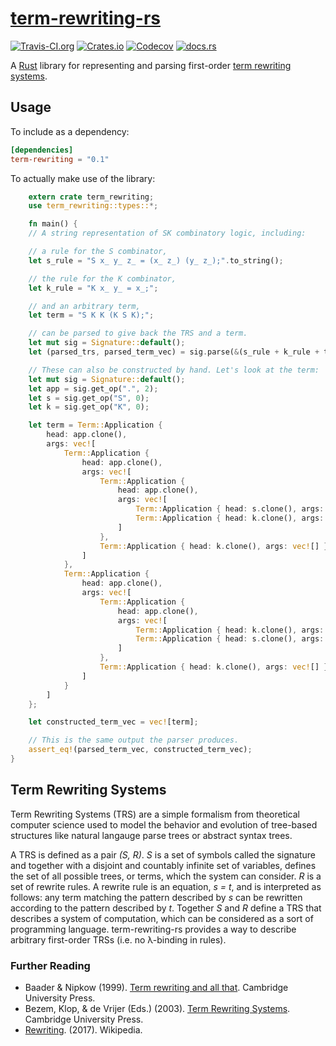 # [term-rewriting-rs][0]

[![Travis-CI.org](https://img.shields.io/travis/joshrule/term-rewriting-rs.svg?maxAge=3600)](https://travis-ci.org/joshrule/term-rewriting-rs)
[![Crates.io](https://img.shields.io/crates/v/term_rewriting.svg?maxAge=3600)](https://crates.io/crates/term_rewriting)
[![Codecov](https://img.shields.io/codecov/c/github/joshrule/term-rewriting-rs.svg?maxAge=3600)](https://codecov.io/gh/joshrule/term-rewriting-rs)
[![docs.rs](https://docs.rs/term_rewriting/badge.svg)](https://docs.rs/term_rewriting)

A [Rust][1] library for representing and parsing first-order [term rewriting systems][2].

## Usage

To include as a dependency:

```toml
[dependencies]
term-rewriting = "0.1"
```

To actually make use of the library:

```rust
    extern crate term_rewriting;
    use term_rewriting::types::*;

    fn main() {
    // A string representation of SK combinatory logic, including:

    // a rule for the S combinator,
    let s_rule = "S x_ y_ z_ = (x_ z_) (y_ z_);".to_string();

    // the rule for the K combinator,
    let k_rule = "K x_ y_ = x_;";

    // and an arbitrary term,
    let term = "S K K (K S K);";

    // can be parsed to give back the TRS and a term.
    let mut sig = Signature::default();
    let (parsed_trs, parsed_term_vec) = sig.parse(&(s_rule + k_rule + term)).expect("successful parse");

    // These can also be constructed by hand. Let's look at the term:
    let mut sig = Signature::default();
    let app = sig.get_op(".", 2);
    let s = sig.get_op("S", 0);
    let k = sig.get_op("K", 0);

    let term = Term::Application {
        head: app.clone(),
        args: vec![
            Term::Application {
                head: app.clone(),
                args: vec![
                    Term::Application {
                        head: app.clone(),
                        args: vec![
                            Term::Application { head: s.clone(), args: vec![] },
                            Term::Application { head: k.clone(), args: vec![] },
                        ]
                    },
                    Term::Application { head: k.clone(), args: vec![] }
                ]
            },
            Term::Application {
                head: app.clone(),
                args: vec![
                    Term::Application {
                        head: app.clone(),
                        args: vec![
                            Term::Application { head: k.clone(), args: vec![] },
                            Term::Application { head: s.clone(), args: vec![] },
                        ]
                    },
                    Term::Application { head: k.clone(), args: vec![] }
                ]
            }
        ]
    };

    let constructed_term_vec = vec![term];

    // This is the same output the parser produces.
    assert_eq!(parsed_term_vec, constructed_term_vec);
}
```

## Term Rewriting Systems

Term Rewriting Systems (TRS) are a simple formalism from theoretical computer science used to model the behavior and evolution of tree-based structures like natural langauge parse trees or abstract syntax trees.

A TRS is defined as a pair _(S, R)_. _S_ is a set of symbols called the signature and together with a disjoint and countably infinite set of variables, defines the set of all possible trees, or terms, which the system can consider. _R_ is a set of rewrite rules. A rewrite rule is an equation, _s = t_, and is interpreted as follows: any term matching the pattern described by _s_ can be rewritten according to the pattern described by _t_. Together _S_ and _R_ define a TRS that describes a system of computation, which can be considered as a sort of programming language. term-rewriting-rs provides a way to describe arbitrary first-order TRSs (i.e. no λ-binding in rules).

### Further Reading

- Baader & Nipkow (1999). [Term rewriting and all that][ref.1]. Cambridge University Press.
- Bezem, Klop, & de Vrijer (Eds.) (2003). [Term Rewriting Systems][ref.2]. Cambridge University Press.
- [Rewriting][ref.3]. (2017). Wikipedia.

[0]: https://github.com/joshrule/term-rewriting-rs
     "term-rewriting-rs"
[1]: https://www.rust-lang.org
     "The Rust Programming Language"
[2]: https://en.wikipedia.org/wiki/Rewriting#Term_rewriting_systems
     "Wikipedia - Term Rewriting Systems"
[ref.1]: http://www.cambridge.org/us/academic/subjects/computer-science/programming-languages-and-applied-logic/term-rewriting-and-all
     "Term Rewriting and All That"
[ref.2]: http://www.cambridge.org/us/academic/subjects/computer-science/programming-languages-and-applied-logic/term-rewriting-systems
     "Term Rewriting Systems"
[ref.3]: https://en.wikipedia.org/wiki/Rewriting
     "Wikipedia - Rewriting"
